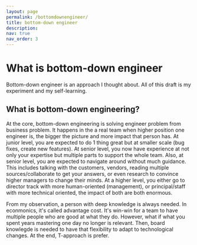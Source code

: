 ```yaml
---
layout: page
permalink: /bottomdownengineer/
title: bottom-down engineer
description: 
nav: true
nav_order: 3
---
```


# What is bottom-down engineer

Bottom-down engineer is an approach I thought about. All of this draft is my experiment and my self-learning. 

## What is bottom-down engineering? 
At the core, bottom-down engineering is solving engineer problem from business problem. It happens in the a real team when higher position one engineer is, the bigger the picture and more impact that person has. At junior level, you are expected to do 1 thing great but at smaller scale (bug fixes, create new features). At senior level, you now have experience at not only your expertise but multiple parts to support the whole team. Also, at senior level, you are expected to navigate around without much guidance. This includes talking with the customers, vendors, reading multiple sources/collaborate to get your answers, or even research to convince higher managers to change their minds. At a higher level, you either go to director track with more human-oriented (management), or principal/staff with more technical oriented, the impact of both are both enormous. 

From my observation, a person with deep knowledge is always needed. In econmonics, it's called advantage cost. It's win-win for a team to have multiple people who are good at what they do. However, what if what you spent years mastering one day no longer is relevant. Then, board knowlegde is needed to have that flexibility to adapt to technological changes. At the end, T-approach is prefer. 







<!-- I'm currently doing DevRel at [CYOBot](https://www.kickstarter.com/projects/cyobot/cyocrawler-building-tomorrows-innovators)

## DevRel at Google Cloud: 
- My DevRel philosophy: authenticity + always help engineers answer the "why". 
- My strength: quick learner + easy to collab with cross-functional team + attention to documentation as a learner.

Videos: 
- [How to build a social media photo sharing app on Google Cloud](https://www.youtube.com/watch?v=BX9BIHRfab0&ab_channel=GoogleCloudTech)
- [ChromeOS Flex, Google Cloud Threat Detection, & more!](https://www.youtube.com/watch?v=gVy4PQIUGgE&ab_channel=GoogleCloudTech)

Projects: 
- [deploystack-serverless-e2e-photo-sharing-app](https://github.com/GoogleCloudPlatform/deploystack-serverless-e2e-photo-sharing-app)
- [Serverless e2e architecture](https://googlecloudcheatsheet.withgoogle.com/architecture)

Podcast: 
- [Top 5 Takeaways from Google Cloud’s Data Engineer Spotlight](https://sites.libsyn.com/409757/website/top-5-takeaways-from-google-clouds-data-engineer-spotlight)

Blogs: 
- [Expanding the Tau VM family with Arm-based processors](https://cloud.google.com/blog/products/compute/tau-t2a-is-first-compute-engine-vm-on-an-arm-chip) -->